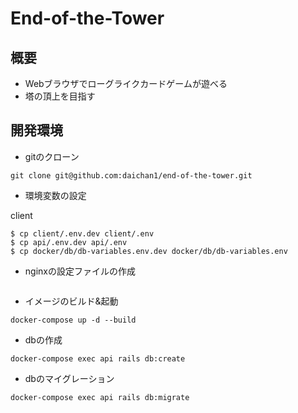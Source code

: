 # End-of-the-Tower

## 概要
- Webブラウザでローグライクカードゲームが遊べる
- 塔の頂上を目指す

## 開発環境
- gitのクローン
```
git clone git@github.com:daichan1/end-of-the-tower.git
```
- 環境変数の設定

client
```
$ cp client/.env.dev client/.env
$ cp api/.env.dev api/.env
$ cp docker/db/db-variables.env.dev docker/db/db-variables.env
```
- nginxの設定ファイルの作成
```

```
- イメージのビルド&起動
```
docker-compose up -d --build
```

- dbの作成
```
docker-compose exec api rails db:create
```

- dbのマイグレーション
```
docker-compose exec api rails db:migrate
```
